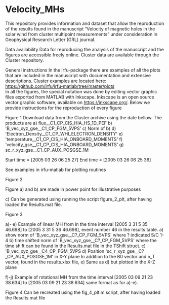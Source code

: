 # Velocity_MHs

This repository provides information and dataset that allow the reproduction of the results found in the manuscript “Velocity of magnetic holes in the solar wind from cluster multipoint measurements” under consideration in Geophysical Research Letter (GRL) journal. 


Data availability
Data for reproducing the analysis of the manuscript and the figures are accessible freely online. Cluster data are available through the Cluster repository. 

General instructions
In the irfu-package there are examples of all the plots that are included in the manuscript with documentation and extensive descriptions. Cluster examples are located here: https://github.com/irfu/irfu-matlab/tree/master/plots  
In all the figures, the special notation was done by editing vector graphic files exported from MATLAB with Inkscape.
Inkscape is an open source vector graphic software, available on https://inkscape.org/.
Below we provide instructions for the reproduction of every figure

Figure 1
Download data from the Cluster archive using the date bellow. 
The products are
a)	flux__C1_CP_CIS_HIA_HS_1D_PEF
b)	'B_vec_xyz_gse__C1_CP_FGM_5VPS' 
c)	Norm of b) 
d)	'Electron_Density__C1_CP_WHI_ELECTRON_DENSITY'
e)	'temperature__C1_CP_CIS_HIA_ONBOARD_MOMENTS'
f)	'velocity_gse__C1_CP_CIS_HIA_ONBOARD_MOMENTS'
g)	sc_r_xyz_gse__C1_CP_AUX_POSGSE_1M

Start time = [2005 03 26 06 25 27] 
End time = [2005 03 26 06 25 36]

See examples in irfu-matlab for plotting routines 

Figure 2 

Figure a) and b) are made in power point for illustrative purposes

c) Can be generated using running the script figure_2_plt, after having loaded the Results.mat file. 

Figure 3

a)- e) Example of linear MH from in the time interval [2005	3 31 5 35 46.698] to [2005 3 31 5 36 46.698], event number 46 in the results table. 
a)	show norm of 'B_vec_xyz_gse__C?_CP_FGM_5VPS'  where ? indicated S/C 1-4
b)	time shifted norm of 'B_vec_xyz_gse__C?_CP_FGM_5VPS'  where the time shift can be found in the Results.mat file in the TShift struct. 
c)	'B_vec_xyz_gse__C4_CP_FGM_5VPS 
d)	Position  'sc_r_xyz_gse__C?_CP_AUX_POSGSE_1M' in X-Y plane 
In addition to the B0 vector and n_T vector, found in the results.xlsx file, 
e)	Same as d) but plotted in the X-Z plane 

f)-j) Example of rotational MH from the time interval [2005 03 09 21 23 38.634] to [2005 03 09 21 23 38.634] same format as for a)-e). 

Figure 4 
Can be recreated using the fig_4_plt.m script, after having loaded the Results.mat file 
